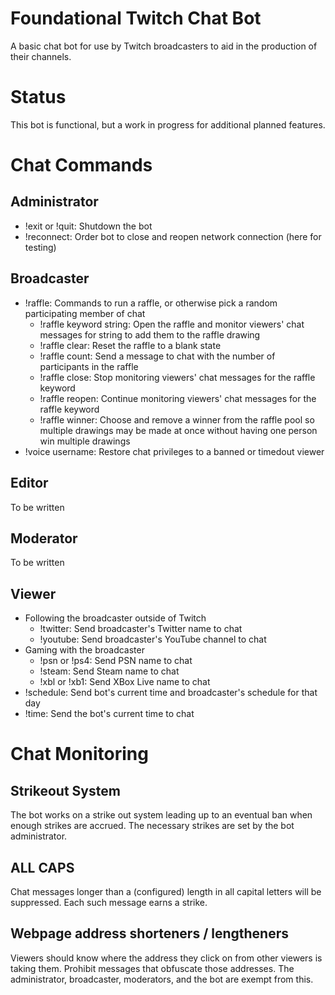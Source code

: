 Foundational Twitch Chat Bot
======

A basic chat bot for use by Twitch broadcasters to aid in the production of their channels.

# Status
This bot is functional, but a work in progress for additional planned features.

# Chat Commands
## Administrator
* !exit or !quit: Shutdown the bot
* !reconnect: Order bot to close and reopen network connection (here for testing)

## Broadcaster
* !raffle: Commands to run a raffle, or otherwise pick a random participating member of chat
	* !raffle keyword string: Open the raffle and monitor viewers' chat messages for string to add them to the raffle drawing
	* !raffle clear: Reset the raffle to a blank state
	* !raffle count: Send a message to chat with the number of participants in the raffle
	* !raffle close: Stop monitoring viewers' chat messages for the raffle keyword
	* !raffle reopen: Continue monitoring viewers' chat messages for the raffle keyword
	* !raffle winner: Choose and remove a winner from the raffle pool so multiple drawings may be made at once without having one person win multiple drawings
* !voice username: Restore chat privileges to a banned or timedout viewer

## Editor
To be written

## Moderator
To be written

## Viewer
* Following the broadcaster outside of Twitch
	* !twitter: Send broadcaster's Twitter name to chat
	* !youtube: Send broadcaster's YouTube channel to chat
* Gaming with the broadcaster
	* !psn or !ps4: Send PSN name to chat
	* !steam: Send Steam name to chat
	* !xbl or !xb1: Send XBox Live name to chat
* !schedule: Send bot's current time and broadcaster's schedule for that day
* !time: Send the bot's current time to chat

# Chat Monitoring
## Strikeout System
The bot works on a strike out system leading up to an eventual ban when enough strikes are accrued. The necessary strikes are set by the bot administrator.
## ALL CAPS
Chat messages longer than a (configured) length in all capital letters will be suppressed. Each such message earns a strike.
## Webpage address shorteners / lengtheners
Viewers should know where the address they click on from other viewers is taking them. Prohibit messages that obfuscate those addresses. The administrator, broadcaster, moderators, and the bot are exempt from this.
